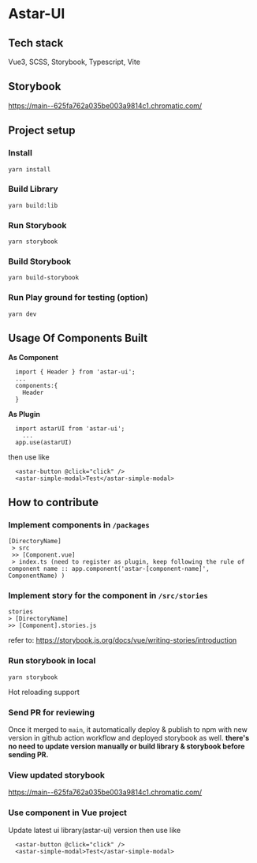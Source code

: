 # Astar-UI

## Tech stack
Vue3, SCSS, Storybook, Typescript, Vite

## Storybook
https://main--625fa762a035be003a9814c1.chromatic.com/

## Project setup

### Install
```
yarn install
```

### Build Library
```
yarn build:lib
```

### Run Storybook
```
yarn storybook
```

### Build Storybook
```
yarn build-storybook
```

### Run Play ground for testing (option)
```
yarn dev
```

## Usage Of Components Built
**As Component**
```
  import { Header } from 'astar-ui';
  ...
  components:{
    Header
  }
```

**As Plugin**
```
  import astarUI from 'astar-ui';
    ...
  app.use(astarUI)
```

then use like
```
  <astar-button @click="click" />
  <astar-simple-modal>Test</astar-simple-modal>
```

## How to contribute

### Implement components in `/packages`
```
[DirectoryName]
 > src
 >> [Component.vue]
 > index.ts (need to register as plugin, keep following the rule of component name :: app.component('astar-[component-name]', ComponentName) )
```

### Implement story for the component in `/src/stories`
```
stories
> [DirectoryName]
>> [Component].stories.js
```
refer to: https://storybook.js.org/docs/vue/writing-stories/introduction

### Run storybook in local
```
yarn storybook
```
Hot reloading support

### Send PR for reviewing
Once it merged to `main`, it automatically deploy & publish to npm with new version in github action workflow and deployed storybook as well.
**there's no need to update version manually or build library & storybook before sending PR.**

### View updated storybook
https://main--625fa762a035be003a9814c1.chromatic.com/

### Use component in Vue project
Update latest ui library(astar-ui) version
then use like
```
  <astar-button @click="click" />
  <astar-simple-modal>Test</astar-simple-modal>
```